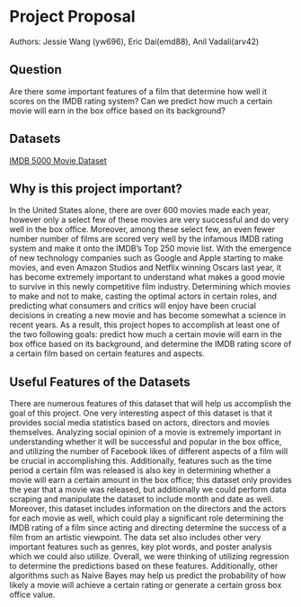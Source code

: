 # Project Proposal
Authors: Jessie Wang (yw696), Eric Dai(emd88), Anil Vadali(arv42)

## Question
Are there some important features of a film that determine how well it scores on the IMDB rating system? Can we predict how much a certain movie will earn in the box office based on its background?

## Datasets
[IMDB 5000 Movie Dataset](https://www.kaggle.com/deepmatrix/imdb-5000-movie-dataset)

## Why is this project important?
In the United States alone, there are over 600 movies made each year, however only a select few of these movies are very successful and do very well in the box office. Moreover, among these select few, an even fewer number number of films are scored very well by the infamous IMDB rating system and make it onto the IMDB’s Top 250 movie list. With the emergence of new technology companies such as Google and Apple starting to make movies, and even Amazon Studios and Netflix winning Oscars last year, it has become extremely important to understand what makes a good movie to survive in this newly competitive film industry. Determining which movies to make and not to make, casting the optimal actors in certain roles, and predicting what consumers and critics will enjoy have been crucial decisions in creating a new movie and has become somewhat a science in recent years. As a result, this project hopes to accomplish at least one of the two following goals: predict how much a certain movie will earn in the box office based on its background, and determine the IMDB rating score of a certain film based on certain features and aspects.

## Useful Features of the Datasets
There are numerous features of this dataset that will help us accomplish the goal of this project. One very interesting aspect of this dataset is that it provides social media statistics based on actors, directors and movies themselves. Analyzing social opinion of a movie is extremely important in understanding whether it will be successful and popular in the box office, and utilizing the number of Facebook likes of different aspects of a film will be crucial in accomplishing this. Additionally, features such as the time period a certain film was released is also key in determining whether a movie will earn a certain amount in the box office; this dataset only provides the year that a movie was released, but additionally we could perform data scraping and manipulate the dataset to include month and date as well. Moreover, this dataset includes information on the directors and the actors for each movie as well, which could play a significant role determining the IMDB rating of a film since acting and directing determine the success of a film from an artistic viewpoint.  The data set also includes other very important features such as genres, key plot words, and poster analysis which we could also utilize. Overall, we were thinking of utilizing regression to determine the predictions based on these features. Additionally, other algorithms such as Naive Bayes may help us predict the probability of how likely a movie will achieve a certain rating or generate a certain gross box office value.
